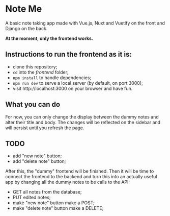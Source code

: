 # Note Me
A basic note taking app made with Vue.js, Nuxt and Vuetify on the front and Django on the back.

**At the moment, only the frontend works.**

## Instructions to run the frontend as it is:
- clone this repository;
- `cd` into the *frontend* folder;
- `npm install` to handle dependencies;
- `npm run dev` to serve a local server (by default, on port 3000);
- visit http://localhost:3000 on your browser and have fun.

## What you can do
For now, you can only change the display between the dummy notes and alter their title and body. The changes will be reflected on the sidebar and will persist until you refresh the page.

## TODO
- add "new note" button;
- add "delete note" button;

After this, the "dummy" frontend will be finished. Then it will be time to connect the frontend to the backend and turn this into an actually useful app by changing all the dummy notes to be calls to the API:
- GET all notes from the database;
- PUT edited notes;
- make "new note" button make a POST;
- make "delete note" button make a DELETE;
